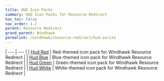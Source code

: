 ```yaml
---
title: HUD Icon Packs
summary: HUD Icon Packs for Resource Redirect
has_toc: false
nav_order: 1.2
parent: Resource Redirect
grand_parent: Windhawk
permalink: /windhawk/resource-redirect/hud-series
---
```



| --- | --- |
| [Hud Red][HUD Red] | Red-themed icon pack for Windhawk Resource Redirect |
| [Hud Blue][Hud Blue] | Blue-themed icon pack for Windhawk Resource Redirect |
| [Hud Green][Hud Green] | Green-themed icon pack for Windhawk Resource Redirect |
| [Hud White][Hud White] | White-themed icon pack for Windhawk Resource Redirect |


[HUD Red]: /windhawk/resource-redirect/hud-series/hud-red
[Hud Blue]: /WIP
[Hud Green]: /WIP
[Hud White]: /WIP